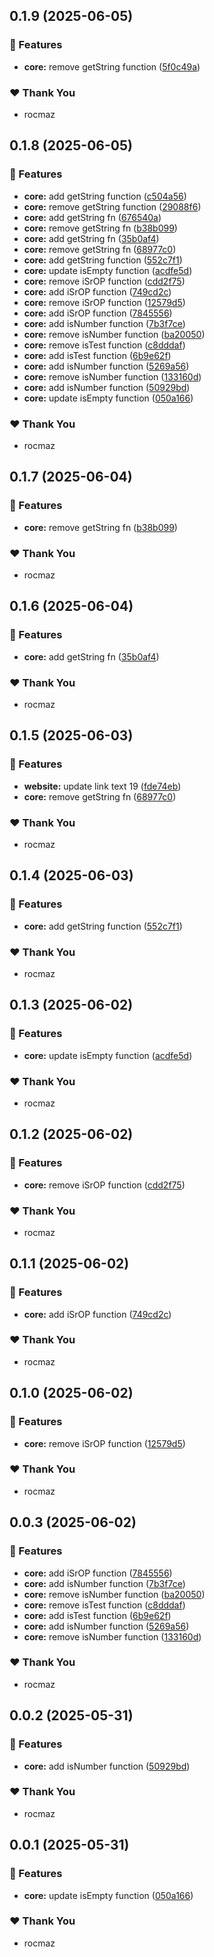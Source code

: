 ## 0.1.9 (2025-06-05)

### 🚀 Features

- **core:** remove getString function ([5f0c49a](https://github.com/calyjs/calyjs-setup/commit/5f0c49a))

### ❤️ Thank You

- rocmaz

## 0.1.8 (2025-06-05)

### 🚀 Features

- **core:** add getString function ([c504a56](https://github.com/calyjs/calyjs-setup/commit/c504a56))
- **core:** remove getString function ([29088f6](https://github.com/calyjs/calyjs-setup/commit/29088f6))
- **core:** add getString fn ([676540a](https://github.com/calyjs/calyjs-setup/commit/676540a))
- **core:** remove getString fn ([b38b099](https://github.com/calyjs/calyjs-setup/commit/b38b099))
- **core:** add getString fn ([35b0af4](https://github.com/calyjs/calyjs-setup/commit/35b0af4))
- **core:** remove getString fn ([68977c0](https://github.com/calyjs/calyjs-setup/commit/68977c0))
- **core:** add getString function ([552c7f1](https://github.com/calyjs/calyjs-setup/commit/552c7f1))
- **core:** update isEmpty function ([acdfe5d](https://github.com/calyjs/calyjs-setup/commit/acdfe5d))
- **core:** remove iSrOP function ([cdd2f75](https://github.com/calyjs/calyjs-setup/commit/cdd2f75))
- **core:** add iSrOP function ([749cd2c](https://github.com/calyjs/calyjs-setup/commit/749cd2c))
- **core:** remove iSrOP function ([12579d5](https://github.com/calyjs/calyjs-setup/commit/12579d5))
- **core:** add iSrOP function ([7845556](https://github.com/calyjs/calyjs-setup/commit/7845556))
- **core:** add isNumber function ([7b3f7ce](https://github.com/calyjs/calyjs-setup/commit/7b3f7ce))
- **core:** remove isNumber function ([ba20050](https://github.com/calyjs/calyjs-setup/commit/ba20050))
- **core:** remove isTest function ([c8dddaf](https://github.com/calyjs/calyjs-setup/commit/c8dddaf))
- **core:** add isTest function ([6b9e62f](https://github.com/calyjs/calyjs-setup/commit/6b9e62f))
- **core:** add isNumber function ([5269a56](https://github.com/calyjs/calyjs-setup/commit/5269a56))
- **core:** remove isNumber function ([133160d](https://github.com/calyjs/calyjs-setup/commit/133160d))
- **core:** add isNumber function ([50929bd](https://github.com/calyjs/calyjs-setup/commit/50929bd))
- **core:** update isEmpty function ([050a166](https://github.com/calyjs/calyjs-setup/commit/050a166))

### ❤️ Thank You

- rocmaz

## 0.1.7 (2025-06-04)

### 🚀 Features

- **core:** remove getString fn ([b38b099](https://github.com/calyjs/calyjs-setup/commit/b38b099))

### ❤️ Thank You

- rocmaz

## 0.1.6 (2025-06-04)

### 🚀 Features

- **core:** add getString fn ([35b0af4](https://github.com/calyjs/calyjs-setup/commit/35b0af4))

### ❤️ Thank You

- rocmaz

## 0.1.5 (2025-06-03)

### 🚀 Features

- **website:** update link text 19 ([fde74eb](https://github.com/calyjs/calyjs-setup/commit/fde74eb))
- **core:** remove getString fn ([68977c0](https://github.com/calyjs/calyjs-setup/commit/68977c0))

### ❤️ Thank You

- rocmaz

## 0.1.4 (2025-06-03)

### 🚀 Features

- **core:** add getString function ([552c7f1](https://github.com/calyjs/calyjs-setup/commit/552c7f1))

### ❤️ Thank You

- rocmaz

## 0.1.3 (2025-06-02)

### 🚀 Features

- **core:** update isEmpty function ([acdfe5d](https://github.com/calyjs/calyjs-setup/commit/acdfe5d))

### ❤️ Thank You

- rocmaz

## 0.1.2 (2025-06-02)

### 🚀 Features

- **core:** remove iSrOP function ([cdd2f75](https://github.com/calyjs/calyjs-setup/commit/cdd2f75))

### ❤️ Thank You

- rocmaz

## 0.1.1 (2025-06-02)

### 🚀 Features

- **core:** add iSrOP function ([749cd2c](https://github.com/calyjs/calyjs-setup/commit/749cd2c))

### ❤️ Thank You

- rocmaz

## 0.1.0 (2025-06-02)

### 🚀 Features

- **core:** remove iSrOP function ([12579d5](https://github.com/calyjs/calyjs-setup/commit/12579d5))

### ❤️ Thank You

- rocmaz

## 0.0.3 (2025-06-02)

### 🚀 Features

- **core:** add iSrOP function ([7845556](https://github.com/calyjs/calyjs-setup/commit/7845556))
- **core:** add isNumber function ([7b3f7ce](https://github.com/calyjs/calyjs-setup/commit/7b3f7ce))
- **core:** remove isNumber function ([ba20050](https://github.com/calyjs/calyjs-setup/commit/ba20050))
- **core:** remove isTest function ([c8dddaf](https://github.com/calyjs/calyjs-setup/commit/c8dddaf))
- **core:** add isTest function ([6b9e62f](https://github.com/calyjs/calyjs-setup/commit/6b9e62f))
- **core:** add isNumber function ([5269a56](https://github.com/calyjs/calyjs-setup/commit/5269a56))
- **core:** remove isNumber function ([133160d](https://github.com/calyjs/calyjs-setup/commit/133160d))

### ❤️ Thank You

- rocmaz

## 0.0.2 (2025-05-31)

### 🚀 Features

- **core:** add isNumber function ([50929bd](https://github.com/calyjs/calyjs-setup/commit/50929bd))

### ❤️ Thank You

- rocmaz

## 0.0.1 (2025-05-31)

### 🚀 Features

- **core:** update isEmpty function ([050a166](https://github.com/calyjs/calyjs-setup/commit/050a166))

### ❤️ Thank You

- rocmaz